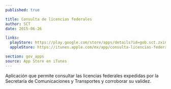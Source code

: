 ```yaml
---
published: true

title: Consulta de licencias federales
author: SCT
date: 2015-06-26

links:
  playStore: https://play.google.com/store/apps/details?id=gob.sct.zxing.client.android
  appleStore: https://itunes.apple.com/mx/app/consulta-licencias-federales/id520180952?mt=8

section: gov_apps
source: App Store en iTunes
---
```

Aplicación que permite consultar las licencias federales expedidas por la Secretaría de Comunicaciones y Transportes y corroborar su validez.
